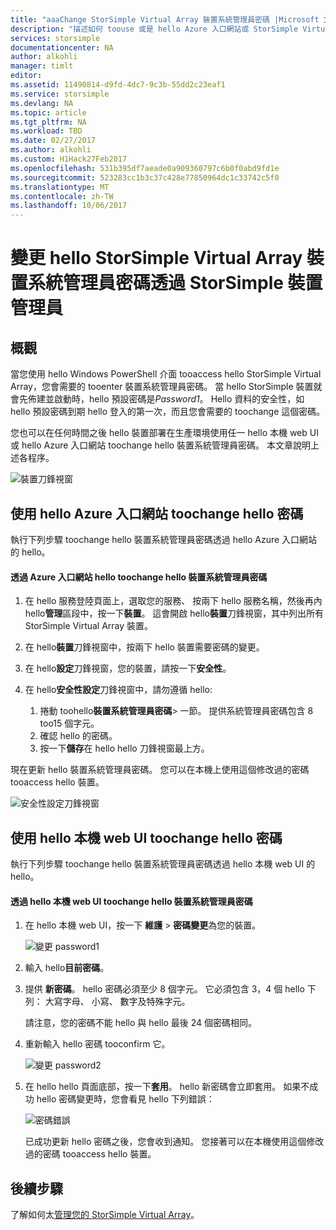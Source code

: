 ```yaml
---
title: "aaaChange StorSimple Virtual Array 裝置系統管理員密碼 |Microsoft 文件"
description: "描述如何 toouse 或是 hello Azure 入口網站或 StorSimple Virtual Array web UI toochange hello 裝置系統管理員密碼。"
services: storsimple
documentationcenter: NA
author: alkohli
manager: timlt
editor: 
ms.assetid: 11490814-d9fd-4dc7-9c3b-55dd2c23eaf1
ms.service: storsimple
ms.devlang: NA
ms.topic: article
ms.tgt_pltfrm: NA
ms.workload: TBD
ms.date: 02/27/2017
ms.author: alkohli
ms.custom: H1Hack27Feb2017
ms.openlocfilehash: 531b395df7aeade0a909360797c6b0f0abd9fd1e
ms.sourcegitcommit: 523283cc1b3c37c428e77850964dc1c33742c5f0
ms.translationtype: MT
ms.contentlocale: zh-TW
ms.lasthandoff: 10/06/2017
---
```

# <a name="change-hello-storsimple-virtual-array-device-administrator-password-via-storsimple-device-manager"></a>變更 hello StorSimple Virtual Array 裝置系統管理員密碼透過 StorSimple 裝置管理員

## <a name="overview"></a>概觀

當您使用 hello Windows PowerShell 介面 tooaccess hello StorSimple Virtual Array，您會需要的 tooenter 裝置系統管理員密碼。 當 hello StorSimple 裝置就會先佈建並啟動時，hello 預設密碼是*Password1*。 Hello 資料的安全性，如 hello 預設密碼到期 hello 登入的第一次，而且您會需要的 toochange 這個密碼。

您也可以在任何時間之後 hello 裝置部署在生產環境使用任一 hello 本機 web UI 或 hello Azure 入口網站 toochange hello 裝置系統管理員密碼。 本文章說明上述各程序。

 ![裝置刀鋒視窗](./media/storsimple-virtual-array-change-device-admin-password/ova-devices-blade.png)

## <a name="use-hello-azure-portal-toochange-hello-password"></a>使用 hello Azure 入口網站 toochange hello 密碼

執行下列步驟 toochange hello 裝置系統管理員密碼透過 hello Azure 入口網站的 hello。

#### <a name="toochange-hello-device-administrator-password-via-hello-azure-portal"></a>透過 Azure 入口網站 hello toochange hello 裝置系統管理員密碼

1. 在 hello 服務登陸頁面上，選取您的服務、 按兩下 hello 服務名稱，然後再內 hello**管理**區段中，按一下**裝置**。 這會開啟 hello**裝置**刀鋒視窗，其中列出所有 StorSimple Virtual Array 裝置。

2. 在 hello**裝置**刀鋒視窗中，按兩下 hello 裝置需要密碼的變更。

3. 在 hello**設定**刀鋒視窗，您的裝置，請按一下**安全性**。

4. 在 hello**安全性設定**刀鋒視窗中，請勿遵循 hello:
   
   1. 捲動 toohello**裝置系統管理員密碼**> 一節。 提供系統管理員密碼包含 8 too15 個字元。
   2. 確認 hello 的密碼。
   3. 按一下**儲存**在 hello hello 刀鋒視窗最上方。

現在更新 hello 裝置系統管理員密碼。 您可以在本機上使用這個修改過的密碼 tooaccess hello 裝置。

![安全性設定刀鋒視窗](./media/storsimple-virtual-array-change-device-admin-password/ova-change-device-pwd.png)

## <a name="use-hello-local-web-ui-toochange-hello-password"></a>使用 hello 本機 web UI toochange hello 密碼

執行下列步驟 toochange hello 裝置系統管理員密碼透過 hello 本機 web UI 的 hello。

#### <a name="toochange-hello-device-administrator-password-via-hello-local-web-ui"></a>透過 hello 本機 web UI toochange hello 裝置系統管理員密碼

1. 在 hello 本機 web UI，按一下 **維護** > **密碼變更**為您的裝置。
   
    ![變更 password1](./media/storsimple-virtual-array-change-device-admin-password/image40.png)
2. 輸入 hello**目前密碼**。
3. 提供 **新密碼**。 hello 密碼必須至少 8 個字元。 它必須包含 3，4 個 hello 下列： 大寫字母、 小寫、 數字及特殊字元。
   
    請注意，您的密碼不能 hello 與 hello 最後 24 個密碼相同。
4. 重新輸入 hello 密碼 tooconfirm 它。
   
    ![變更 password2](./media/storsimple-virtual-array-change-device-admin-password/image41.png)
5. 在 hello hello 頁面底部，按一下**套用**。 hello 新密碼會立即套用。 如果不成功 hello 密碼變更時，您會看見 hello 下列錯誤：
   
    ![密碼錯誤](./media/storsimple-virtual-array-change-device-admin-password/image42.png)
   
    已成功更新 hello 密碼之後，您會收到通知。 您接著可以在本機使用這個修改過的密碼 tooaccess hello 裝置。


## <a name="next-steps"></a>後續步驟
了解如何太[管理您的 StorSimple Virtual Array](storsimple-ova-web-ui-admin.md)。

